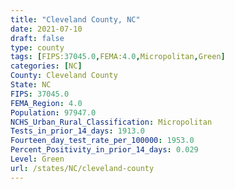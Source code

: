 ```yaml
---
title: "Cleveland County, NC"
date: 2021-07-10
draft: false
type: county
tags: [FIPS:37045.0,FEMA:4.0,Micropolitan,Green]
categories: [NC]
County: Cleveland County
State: NC
FIPS: 37045.0
FEMA_Region: 4.0
Population: 97947.0
NCHS_Urban_Rural_Classification: Micropolitan
Tests_in_prior_14_days: 1913.0
Fourteen_day_test_rate_per_100000: 1953.0
Percent_Positivity_in_prior_14_days: 0.029
Level: Green
url: /states/NC/cleveland-county
---
```



